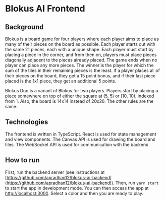 # Blokus AI Frontend

## Background

Blokus is a board game for four players where each player aims to place as many of their pieces on the board as possible. Each player starts out with the same 21 pieces, each with a unique shape. Each player must start by placing a piece in the corner, and from then on, players must place pieces diagonally adjacent to the pieces already placed. The game ends when no player can place any more pieces. The winner is the player for which the sum of the tiles in their remaining pieces is the least. If a player places all of their pieces on the board, they get a 15 point bonus, and if their last piece placed is the 1x1 piece, they get an additional 5 points.

Blokus Duo is a variant of Blokus for two players. Players start by placing a piece somewhere on top of either the square at (5, 5) or (10, 10), indexed from 1. Also, the board is 14x14 instead of 20x20. The other rules are the same.

## Technologies

The frontend is written in TypeScript. React is used for state management and view components. The Canvas API is used for drawing the board and tiles. The WebSocket API is used for communication with the backend.

## How to run

First, run the backend server (see instructions at [https://github.com/apradhan12/blokus-ai-backend](https://github.com/apradhan12/blokus-ai-backend)). Then, run `yarn start` to start the app in development mode. You can then access the app at [http://localhost:3000](http://localhost:3000). Select a color and then you are ready to play.

